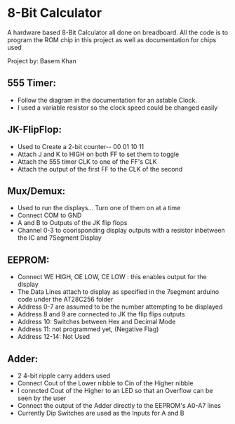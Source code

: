 # 8-Bit Calculator
A hardware based 8-Bit Calculator all done on breadboard. All the code is to program the ROM chip in this project as well as documentation for chips used

Project by: Basem Khan

## 555 Timer:
  * Follow the diagram in the documentation for an astable Clock.
  * I used a variable resistor so the clock speed could be changed easily
  
## JK-FlipFlop:
  * Used to Create a 2-bit counter-- 00 01 10 11
  * Attach J and K to HIGH on both FF to set them to toggle
  * Attach the 555 timer CLK to one of the FF's CLK
  * Attach the output of the first FF to the CLK of the second
 
## Mux/Demux:
  * Used to run the displays... Turn one of them on at a time
  * Connect COM to GND
  * A and B to Outputs of the JK flip flops
  * Channel 0-3 to coorisponding display outputs with a resistor inbetween the IC and 7Segment Display

## EEPROM:
 * Connect WE HIGH, OE LOW, CE LOW : this enables output for the display
 * The Data Lines attach to display as specified in the 7segment arduino code under the AT28C256 folder
 * Address 0-7 are assumed to be the number attempting to be displayed
 * Address 8 and 9 are connected to JK the flip flips outputs
 * Address 10: Switches between Hex and Decimal Mode
 * Address 11: not programmed yet, (Negative Flag)
 * Address 12-14: Not Used

## Adder:
* 2 4-bit ripple carry adders used
* Connect Cout of the Lower nibble to Cin of the Higher nibble
* I conncted Cout of the Higher to an LED so that an Overflow can be seen by the user
* Connect the output of the Adder directly to the EEPROM's A0-A7 lines
* Currently Dip Switches are used as the Inputs for A and B

